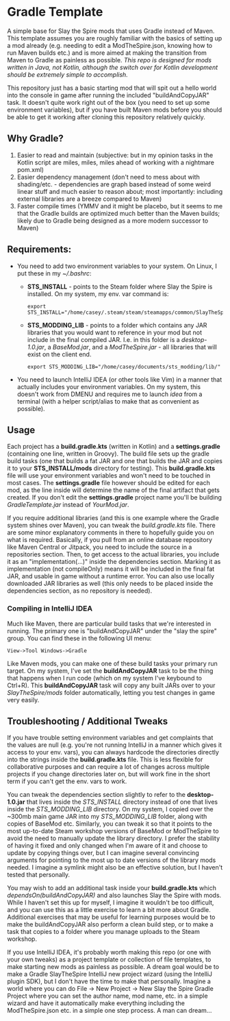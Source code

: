# Gradle Template

A simple base for Slay the Spire mods that uses Gradle instead of Maven. This template assumes you are roughly familiar with the basics of setting up a mod already (e.g. needing to edit a ModTheSpire.json, knowing how to run Maven builds etc.) and is more aimed at making the transition from Maven to Gradle as painless as possible. *This repo is designed for mods written in Java, not Kotlin, although the switch over for Kotlin development should be extremely simple to accomplish.*

This repository just has a basic starting mod that will spit out a hello world into the console in game after running the included "buildAndCopyJAR" task. It doesn't quite work right out of the box (you need to set up some environment variables), but if you have built Maven mods before you should be able to get it working after cloning this repository relatively quickly.

## Why Gradle?
1. Easier to read and maintain (subjective: but in my opinion tasks in the Kotlin script are miles, miles, miles ahead of working with a nightmare pom.xml)
2. Easier dependency management (don't need to mess about with shading/etc. - dependencies are graph based instead of some weird linear stuff and much easier to reason about; most importantly: including external libraries are a breeze compared to Maven)
3. Faster compile times (YMMV and it might be placebo, but it seems to me that the Gradle builds are optimized much better than the Maven builds; likely due to Gradle being designed as a more modern successor to Maven)

## Requirements:

* You need to add two environment variables to your system. On Linux, I put these in my *~/.bashrc*:
  
    * **STS_INSTALL** - points to the Steam folder where Slay the Spire is installed. On my system, my env. var command is:
  
      ```
      export STS_INSTALL="/home/casey/.steam/steam/steamapps/common/SlayTheSpire/"
      ```
  * **STS_MODDING_LIB** - points to a folder which contains any JAR libraries that you would want to reference in your mod but not include in the final compiled JAR. I.e. in this folder is a *desktop-1.0.jar*, a *BaseMod.jar*, and a *ModTheSpire.jar* - all libraries that will exist on the client end.
      ```
      export STS_MODDING_LIB="/home/casey/documents/sts_modding/lib/"
      ```

* You need to launch IntelliJ IDEA (or other tools like Vim) in a manner that actually includes your environment variables. On my system, this doesn't work from DMENU and requires me to launch *idea* from a terminal (with a helper script/alias to make that as convenient as possible).

## Usage
Each project has a **build.gradle.kts** (written in Kotlin) and a **settings.gradle** (containing one line, written in Groovy). The build file sets up the gradle build tasks (one that builds a fat JAR and one that builds the JAR and copies it to your **STS_INSTALL/mods** directory for testing). This **build.gradle.kts** file will use your environment variables and won't need to be touched in most cases. The **settings.gradle** file however should be edited for each mod, as the line inside will determine the name of the final artifact that gets created. If you don't edit the **settings.gradle** project name you'll be building *GradleTemplate.jar* instead of *YourMod.jar*.

If you require additional libraries (and this is one example where the Gradle system shines over Maven), you can tweak the *build.gradle.kts* file. There are some minor explanatory comments in there to hopefully guide you on what is required. Basically, if you pull from an online database repository like Maven Central or Jitpack, you need to include the source in a repositories section. Then, to get access to the actual libraries, you include it as an "implementation(...)" inside the dependencies section. Marking it as implementation (not compileOnly) means it will be included in the final fat JAR, and usable in game without a runtime error. You can also use locally downloaded JAR libraries as well (this only needs to be placed inside the dependencies section, as no repository is needed).

### Compiling in IntelliJ IDEA
Much like Maven, there are particular build tasks that we're interested in running. The primary one is "buildAndCopyJAR" under the "slay the spire" group. You can find these in the following UI menu:

    View->Tool Windows->Gradle

Like Maven mods, you can make one of these build tasks your primary run target. On my system, I've set the **buildAndCopyJAR** task to be the thing that happens when I run code (which on my system I've keybound to Ctrl+R). This **buildAndCopyJAR** task will copy any built JARs over to your *SlayTheSpire/mods* folder automatically, letting you test changes in game very easily.

## Troubleshooting / Additional Tweaks

If you have trouble setting environment variables and get complaints that the values are null (e.g. you're not running IntelliJ in a manner which gives it access to your env. vars), you can always hardcode the directories directly into the strings inside the **build.gradle.kts** file. This is less flexible for collaborative purposes and can require a lot of changes across multiple projects if you change directories later on, but will work fine in the short term if you can't get the env. vars to work.

You can tweak the dependencies section slightly to refer to the **desktop-1.0.jar** that lives inside the *STS_INSTALL* directory instead of one that lives inside the *STS_MODDING_LIB* directory. On my system, I copied over the ~300mb main game JAR into my *STS_MODDING_LIB* folder, along with copies of BaseMod etc. Similarly, you can tweak it so that it points to the most up-to-date Steam workshop versions of BaseMod or ModTheSpire to avoid the need to manually update the library directory. I prefer the stability of having it fixed and only changed when I'm aware of it and choose to update by copying things over, but I can imagine several convincing arguments for pointing to the most up to date versions of the library mods needed. I imagine a symlink might also be an effective solution, but I haven't tested that personally.

You may wish to add an additional task inside your **build.gradle.kts** which *dependsOn(buildAndCopyJAR)* and also launches Slay the Spire with mods. While I haven't set this up for myself, I imagine it wouldn't be too difficult, and you can use this as a little exercise to learn a bit more about Gradle. Additional exercises that may be useful for learning purposes would be to make the buildAndCopyJAR also perform a clean build step, or to make a task that copies to a folder where you manage uploads to the Steam workshop.

If you use IntelliJ IDEA, it's probably worth making this repo (or one with your own tweaks) as a project template or collection of file templates, to make starting new mods as painless as possible. A dream goal would be to make a Gradle SlayTheSpire IntelliJ new project wizard (using the IntelliJ plugin SDK), but I don't have the time to make that personally. Imagine a world where you can do File -> New Project -> New Slay the Spire Gradle Project where you can set the author name, mod name, etc. in a simple wizard and have it automatically make everything including the ModTheSpire.json etc. in a simple one step process. A man can dream...